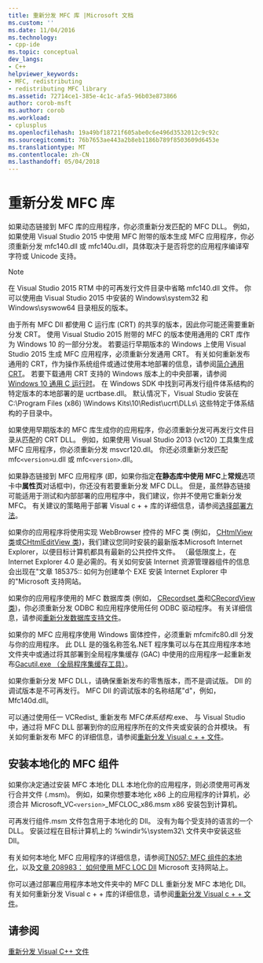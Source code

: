 ```yaml
---
title: 重新分发 MFC 库 |Microsoft 文档
ms.custom: ''
ms.date: 11/04/2016
ms.technology:
- cpp-ide
ms.topic: conceptual
dev_langs:
- C++
helpviewer_keywords:
- MFC, redistributing
- redistributing MFC library
ms.assetid: 72714ce1-385e-4c1c-afa5-96b03e873866
author: corob-msft
ms.author: corob
ms.workload:
- cplusplus
ms.openlocfilehash: 19a49bf18721f605abe0c6e496d3532012c9c92c
ms.sourcegitcommit: 76b7653ae443a2b8eb1186b789f8503609d6453e
ms.translationtype: MT
ms.contentlocale: zh-CN
ms.lasthandoff: 05/04/2018
---
```

# <a name="redistributing-the-mfc-library"></a>重新分发 MFC 库
如果动态链接到 MFC 库的应用程序，你必须重新分发匹配的 MFC DLL。 例如，如果使用 Visual Studio 2015 中使用 MFC 附带的版本生成 MFC 应用程序，你必须重新分发 mfc140.dll 或 mfc140u.dll，具体取决于是否将您的应用程序编译窄字符或 Unicode 支持。  
  
> [!NOTE]
>  在 Visual Studio 2015 RTM 中的可再发行文件目录中省略 mfc140.dll 文件。 你可以使用由 Visual Studio 2015 中安装的 Windows\system32 和 Windows\syswow64 目录相反的版本。  
  
 由于所有 MFC Dll 都使用 C 运行库 (CRT) 的共享的版本，因此你可能还需要重新分发 CRT。 使用 Visual Studio 2015 附带的 MFC 的版本使用通用的 CRT 库作为 Windows 10 的一部分分发。 若要运行早期版本的 Windows 上使用 Visual Studio 2015 生成 MFC 应用程序，必须重新分发通用 CRT。 有关如何重新发布通用的 CRT，作为操作系统组件或通过使用本地部署的信息，请参阅[简介通用 CRT](http://go.microsoft.com/fwlink/p/?linkid=617977)。 若要下载通用 CRT 支持的 Windows 版本上的中央部署，请参阅[Windows 10 通用 C 运行时](http://go.microsoft.com/fwlink/p/?LinkId=619489)。 在 Windows SDK 中找到可再发行组件体系结构的特定版本的本地部署的是 ucrtbase.dll。 默认情况下，Visual Studio 安装在 C:\Program Files (x86) \Windows Kits\10\Redist\ucrt\DLLs\ 这些特定于体系结构的子目录中。  
  
 如果使用早期版本的 MFC 库生成你的应用程序，你必须重新分发可再发行文件目录从匹配的 CRT DLL。 例如，如果使用 Visual Studio 2013 (vc120) 工具集生成 MFC 应用程序，你必须重新分发 msvcr120.dll。 你还必须重新分发匹配 mfc`<version>`u.dll 或 mfc`<version>`.dll。  
  
 如果静态链接到 MFC 应用程序 (即，如果你指定**在静态库中使用 MFC**上**常规**选项卡中**属性页**对话框中)，你还没有若要重新分发 MFC DLL。 但是，虽然静态链接可能适用于测试和内部部署的应用程序中，我们建议，你并不使用它重新分发 MFC。 有关建议的策略用于部署 Visual c + + 库的详细信息，请参阅[选择部署方法](../ide/choosing-a-deployment-method.md)。  
  
 如果你的应用程序将使用实现 WebBrowser 控件的 MFC 类 (例如， [CHtmlView 类](../mfc/reference/chtmlview-class.md)或[CHtmlEditView 类](../mfc/reference/chtmleditview-class.md))，我们建议您同时安装的最新版本Microsoft Internet Explorer，以便目标计算机都具有最新的公共控件文件。 （最低限度上，在 Internet Explorer 4.0 是必需的。有关如何安装 Internet 资源管理器组件的信息会出现在"文章 185375:: 如何为创建单个 EXE 安装 Internet Explorer 中的"Microsoft 支持网站。  
  
 如果你的应用程序使用的 MFC 数据库类 (例如， [CRecordset 类](../mfc/reference/crecordset-class.md)和[CRecordView 类](../mfc/reference/crecordview-class.md))，你必须重新分发 ODBC 和应用程序使用任何 ODBC 驱动程序。 有关详细信息，请参阅[重新分发数据库支持文件](../ide/redistributing-database-support-files.md)。  
  
 如果你的 MFC 应用程序使用 Windows 窗体控件，必须重新 mfcmifc80.dll 分发与你的应用程序。 此 DLL 是的强名称签名.NET 程序集可以与在其应用程序本地文件夹中或通过将其部署到全局程序集缓存 (GAC) 中使用的应用程序一起重新发布[Gacutil.exe （全局程序集缓存工具）](/dotnet/framework/tools/gacutil-exe-gac-tool)。  
  
 如果你重新分发 MFC DLL，请确保重新发布的零售版本，而不是调试版。 Dll 的调试版本是不可再发行。 MFC Dll 的调试版本的名称结尾"d"，例如，Mfc140d.dll。  
  
 可以通过使用任一 VCRedist_ 重新发布 MFC*体系结构*.exe、 与 Visual Studio 中，通过将 MFC DLL 部署到你的应用程序所在的文件夹或安装的合并模块。 有关如何重新发布 MFC 的详细信息，请参阅[重新分发 Visual c + + 文件](../ide/redistributing-visual-cpp-files.md)。  
  
## <a name="installation-of-localized-mfc-components"></a>安装本地化的 MFC 组件  
 如果你决定通过安装 MFC 本地化 DLL 本地化你的应用程序，则必须使用可再发行合并文件 (.msm)。 例如，如果你想要本地化 x86 上的应用程序的计算机，必须合并 Microsoft_VC`<version>`_MFCLOC_x86.msm x86 安装包到计算机。  
  
 可再发行组件.msm 文件包含用于本地化的 Dll。 没有为每个受支持的语言的一个 DLL。 安装过程在目标计算机上的 %windir%\system32\ 文件夹中安装这些 Dll。  
  
 有关如何本地化 MFC 应用程序的详细信息，请参阅[TN057: MFC 组件的本地化](../mfc/tn057-localization-of-mfc-components.md)，以及[文章 208983： 如何使用 MFC LOC Dll](http://go.microsoft.com/fwlink/p/?linkid=198025) Microsoft 支持网站上。  
  
 你可以通过部署应用程序本地文件夹中的 MFC DLL 重新分发 MFC 本地化 Dll。 有关如何重新分发 Visual c + + 库的详细信息，请参阅[重新分发 Visual c + + 文件](../ide/redistributing-visual-cpp-files.md)。  
  
## <a name="see-also"></a>请参阅  
 [重新分发 Visual C++ 文件](../ide/redistributing-visual-cpp-files.md)